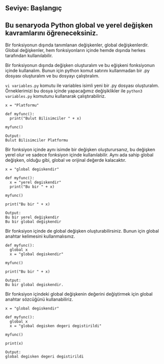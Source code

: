## Seviye: Başlangıç

## Bu senaryoda Python global ve yerel değişken kavramlarını öğreneceksiniz.

Bir fonksiyonun dışında tanımlanan değişkenler, global değişkenlerdir. Global değişkenler, hem fonksiyonların içinde hemde dışında herkes tarafından kullanılabilir.

Bir fonksiyonun dışında değişken oluşturalım ve bu eğişkeni fonksiyonun içinde kullanalım. Bunun için python komut satırını kullanmadan bir .py dosyası oluşturalım ve bu dosyayı çalıştıralım.

`vi variables.py` komutu ile variables isimli yeni bir .py dosyası oluşturalım. Örneklerimizi bu dosya içinde yapacağımız değişiklikler ile `python3 variables.py` komutunu kullanarak çalıştırabiliriz.

````
x = "Platformu"

def myfunc():
  print("Bulut Bilisimciler " + x)

myfunc()
````

````
Output:
Bulut Bilisimciler Platformu
````

Bir fonksiyon içinde aynı isimde bir değişken oluşturursanız, bu değişken yerel olur ve sadece fonksiyon içinde kullanılabilir. Aynı ada sahip global değişken, olduğu gibi, global ve orijinal değerde kalacaktır.

````
x = "global degiskendir"

def myfunc():
  x = "yerel degiskendir"
  print("Bu bir " + x)

myfunc()

print("Bu bir " + x)
````
````
Output:
Bu bir yerel değişkendir
Bu bir global değişkendir
````

Bir fonksiyon içinde de global değişken oluşturabilirsiniz. Bunun için global anahtar kelimesini kullanmalısınız.
````
def myfunc():
  global x
  x = "global degiskendir"

myfunc()

print("Bu bir " + x)
````
````
Output:
Bu bir global degiskendir.
````
Bir fonksiyon içindeki global değişkenin değerini değiştirmek için global anahtar sözcüğünü kullanabiliriz.
````
x = "global degiskendir"

def myfunc():
  global x
  x = "global degisken degeri degistirildi"

myfunc()

print(x)
````
````
Output:
global degisken degeri degistirildi
````